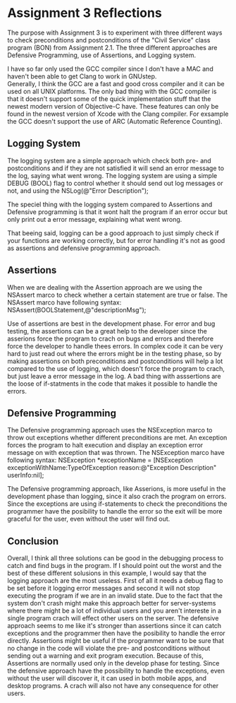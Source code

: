 Assignment 3 Reflections
========================


The purpose with Assignment 3 is to experiment with three different ways to check preconditions and 
postconditions of the "Civil Service" class program (BON) from Assignment 2.1. 
The three different approaches are Defensive Programming, use of Assertions, and Logging system.

I have so far only used the GCC compiler since I don't have a MAC and haven't been able to get Clang to work in GNUstep.  
Generally, I think the GCC are a fast and good cross compiler and it can be used on all UNIX platforms. The only bad thing
with the GCC compiler is that it doesn't support some of the quick implementation stuff that the newest modern version of Objective-C have.
These features can only be found in the newest version of Xcode with the Clang compiler. For exsample the GCC doesn't
support the use of ARC (Automatic Reference Counting).


Logging System
--------------
The logging system are a simple approach which check both pre- and postconditions and if they are not satisfied it will
send an error message to the log, saying what went wrong. 
The logging system are using a simple DEBUG (BOOL) flag to control whether it should send out log messages or not, and using
the		NSLog(@"Error Description");

The speciel thing with the logging system compared to Assertions and Defensive programming is that it wont halt the program if
an error occur but only print out a error message, explaining what went wrong.

That beeing said, logging can be a good approach to just simply check if your functions are working correctly, but for
error handling it's not as good as assertions and defensive programming approach.


Assertions
----------
When we are dealing with the Assertion approach are we using the NSAssert marco to check whether a 
certain statement are true or false. 
The NSAssert marco have following syntax:	NSAssert(BOOLStatement,@"descriptionMsg");

Use of assertions are best in the development phase. For error and bug testing, the assertions can be a great 
help to the developer since the asserions force the program to crach on bugs and errors and therefore force 
the developer to handle thees errors. In complex code it can be very hard to just read out where the errors might 
be in the testing phase, so by making assertions on both preconditions and postconditions will help a lot compared 
to the use of logging, which doesn't force the program to crach, but just leave a error message in the log. 
A bad thing with asssertions are the loose of if-statments in the code that makes it possible to handle the errors.


Defensive Programming
---------------------
The Defensive programming approach uses the NSException marco to throw out exceptions whether different
preconditions are met. An exception forces the program to halt execution and display an exception error 
message on with exception that was thrown.
The NSException marco have following syntax:	NSException *exceptionName = [NSException exceptionWithName:TypeOfException reason:@"Exception Description" userInfo:nil];
	
The Defensive programming approach, like Asserions, is more useful in the development phase than logging, 
since it also crach the program on errors. Since the exceptions are using if-statements to check the preconditions 
the programmer have the posibility to handle the error so the exit will be more graceful for the user, even without the user will find out.


Conclusion
----------
Overall, I think all three solutions can be good in the debugging process to catch and find bugs in the program. 
If I should point out the worst and the best of these different solusions in this example, I would say that the logging approach are the most 
useless. First of all it needs a debug flag to be set before it logging error messages and second it will not stop 
executing the program if we are in an invalid state. 
Due to the fact that the system don't crash might make this approach better for server-systems where there might be a lot of individual users 
and you aren't intereste in a single program crach will effect other users on the server.
The defensive approach seems to me like it's stronger than assertions since it can catch exceptions and the programmer then have the posibility to handle the error directly. 
Assertions might be useful if the programmer want to be sure that no change in the code will violate the pre- and postconditions without sending out a warning and exit program execution. 
Because of this, Assertions are normally used only in the develop phase for testing.
Since the defensive approach have the possibility to handle the exceptions, even without the user will discover it, it can used in both mobile apps, and desktop programs. 
A crach will also not have any consequence for other users.

